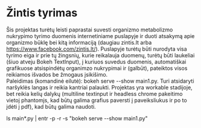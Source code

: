 # Žintis tyrimas
Šis projektas turėtų leisti paprastai suvesti organizmo metabolizmo nukrypimo tyrimo duomenis internetiniame puslapyje ir duoti atsakymą apie organizmo būklę bei kitą informaciją (daugiau zintis.lt arba https://www.facebook.com/zintis.lt/). Puslapyje turėtų būti nurodyta visa tyrimo eiga ir prie tų žingsnių, kurie reikalauja duomenų, turėtų būti laukeliai (šiuo atveju Bokeh TextInput), į kuriuos suvedus duomenis, automatiškai grafikuose atsispindėtų organimzo nukrypimai ir (galbūt), pateiktos visos reikiamos išvados be žmogaus įsikišimo.  
Paleidimas (komandinė eilutė): bokeh serve --show main1.py. Turi atsidaryti naršyklės langas ir reikia kantriai palaukti.
Projektas yra workable stadijoje, bet reikia kelių dalykų (multiline textinput ir headless chrome pakeitimo vietoj phantomjs, kad būtų galima grafius paversti į paveiksliukus ir po to įdėti į pdf), kad būtų galima naudoti.

ls main*.py | entr -p -r -s "bokeh serve --show main1.py"
